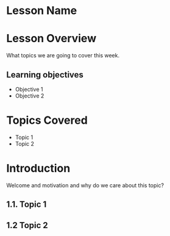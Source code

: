 # Lesson Name 
#  Lesson Overview
What topics we are going to cover this week.

## Learning objectives
- Objective 1
- Objective 2 

# Topics Covered
- Topic 1
- Topic 2 

# Introduction
Welcome and motivation and why do we care about this topic?

## 1.1. Topic  1

## 1.2 Topic 2


